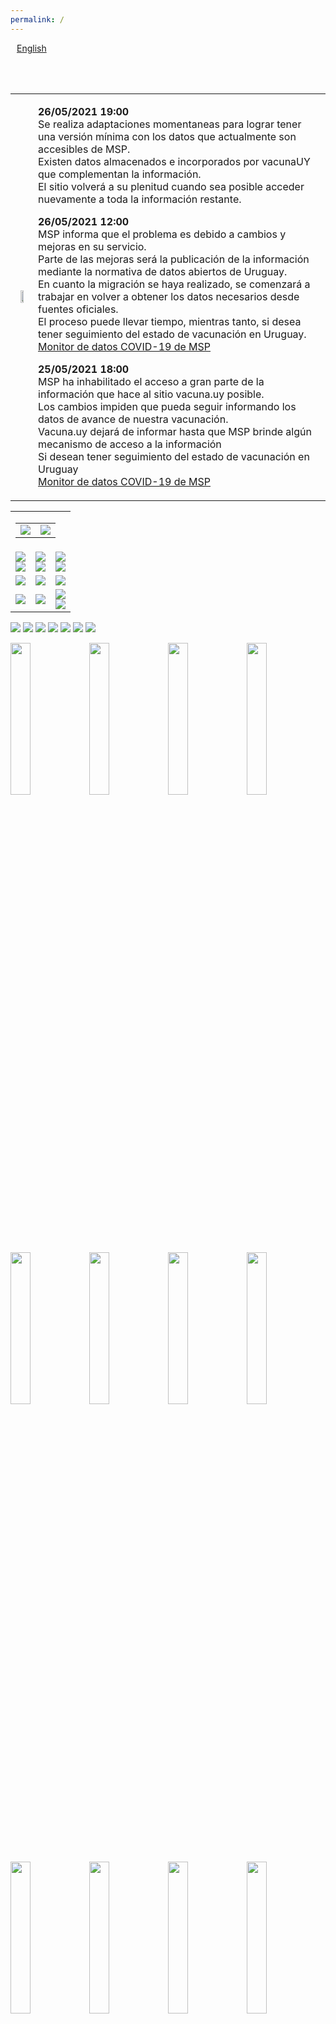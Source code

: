 ```yaml
---
permalink: /
---
```

<div id="lang_selector">
  <a href="/en/" style='margin: 10px;'>English</a>
</div>
<div class="sharethis-inline-share-buttons"></div>

<br><br>
<table>
  <tr>
    <td align="center">
      <img src="https://raw.githubusercontent.com/3dgiordano/covid-19-uy-vacc-data/main/web/maintenance.jpg" width="50%">
    </td>
    <td>
      <p>
        <b>26/05/2021 19:00</b><br>
        Se realiza adaptaciones momentaneas para lograr tener una versión mínima con los datos que actualmente son accesibles de MSP.<br>
        Existen datos almacenados e incorporados por vacunaUY que complementan la información.<br>
        El sitio volverá a su plenitud cuando sea posible acceder nuevamente a toda la información restante.<br>
      </p>
      <p>
        <b>26/05/2021 12:00</b><br>
        MSP informa que el problema es debido a cambios y mejoras en su servicio.<br>
        Parte de las mejoras será la publicación de la información mediante la normativa de datos abiertos de Uruguay.<br>
        En cuanto la migración se haya realizado, se comenzará a trabajar en volver a obtener los datos necesarios desde fuentes oficiales.<br>
        El proceso puede llevar tiempo, mientras tanto, si desea tener seguimiento del estado de vacunación en Uruguay.<br>
        <a href="https://monitor.uruguaysevacuna.gub.uy/">Monitor de datos COVID-19 de MSP</a>
      </p>
      <p>
        <b>25/05/2021 18:00</b><br>
        MSP ha inhabilitado el acceso a gran parte de la información que hace al sitio vacuna.uy posible.<br>
        Los cambios impiden que pueda seguir informando los datos de avance de nuestra vacunación.<br>
        Vacuna.uy dejará de informar hasta que MSP brinde algún mecanismo de acceso a la información<br>
        Si desean tener seguimiento del estado de vacunación en Uruguay <br>
        <a href="https://monitor.uruguaysevacuna.gub.uy/">Monitor de datos COVID-19 de MSP</a>
      </p>
    </td>
  </tr>
</table>

<!--
<br><br>
<table id="info">
  <tr>
    <td align="center">
      <b>18/05/2021 14:30</b>
    </td>
    <td>
      El sitio actualiza su base población a la actualizada por MSP la semana pasada.<br>
      El cambio afecta a los porcentajes mostrados. El mensaje se removerá el 19/05/2021 a las 10AM UYT.
    </td>
  </tr>
</table>
-->
<table id="dashboard">
  <tr>
    <td align="right" colspan=3>
      <table id="date_header">
        <tr>
          <td align="right">
            <img src="/web/charts/425905901.png" loading="lazy">
          </td>
          <td align="center">
            <img src="/web/charts/1299383115.png" loading="lazy">
          </td>
        </tr>
      </table>
    </td>
  </tr>
  <tr>
    <td align="center">
      <img src="/web/charts/1492441660.png" loading="lazy">
      <br>
      <img src="/web/charts/736411819.png" loading="lazy">
    </td>
    <td align="center">
      <img src="/web/charts/22096209.png" loading="lazy">
      <br>
      <img src="/web/charts/873256307.png" loading="lazy">
    </td>
    <td align="center">
      <img src="/web/charts/1058712731.png" loading="lazy">
      <br>
      <img src="/web/charts/1357338484.png" loading="lazy">
    </td>
  </tr>
  <tr>
    <td align="center">
      <img src="/web/charts/591742088.png" loading="lazy">
    </td>
    <td align="center">
      <img src="/web/charts/1958520312.png" loading="lazy">
    </td>
    <td align="center">
      <img src="/web/charts/373318070.png" loading="lazy">
    </td>
  </tr>
  <tr>
    <td align="center">
      <img src="/web/charts/1924052371.png" loading="lazy">
    </td>
    <td align="center">
      <img src="/web/charts/1074834619.png" loading="lazy">
    </td>
    <td align="center">
      <img src="/web/charts/141578891.png" loading="lazy"><br>
      <img src="/web/charts/2074125212.png" loading="lazy">
    </td>
  </tr>
<!--
  <tr>
    <td align="center">
      <img src="/web/charts/1541211770.png" loading="lazy">
    </td>
    <td align="center">
      <img src="/web/charts/1656096582.png" loading="lazy">
    </td>
    <td align="center">
      <img src="/web/charts/770096093.png" loading="lazy">
    </td>
  </tr>
-->
</table>

<img src="/web/charts/1744392307.png" loading="lazy">

<img src="/web/charts/1320291746.png" loading="lazy">

<!--
<img src="/web/charts/682972572.png" loading="lazy">
-->

<img src="/web/charts/119707745.png" loading="lazy">

<!--
<img src="/web/charts/1158305404.png" loading="lazy">

<img src="/web/charts/1781225090.png" loading="lazy">

<img src="/web/charts/259061157.png" loading="lazy">
-->

<img src="/web/charts/1047203349.png" loading="lazy">

<img src="/web/charts/1347085705.png" loading="lazy">

<!--
<img src="/web/charts/121562673.png" loading="lazy">
-->

<img src="/web/charts/395420450.png" loading="lazy">

<img src="/web/charts/1279668502.png" loading="lazy">

<img src="/web/charts/10315580.png" width="25%" loading="lazy"><img src="/web/charts/626919126.png" width="25%" loading="lazy"><img src="/web/charts/501510119.png" width="25%" loading="lazy"><img src="/web/charts/380999305.png" width="25%" loading="lazy"><img src="/web/charts/1506990494.png" width="25%" loading="lazy"><img src="/web/charts/943690507.png" width="25%" loading="lazy"><img src="/web/charts/1778597259.png" width="25%" loading="lazy"><img src="/web/charts/1029004131.png" width="25%" loading="lazy"><img src="/web/charts/2006897410.png" width="25%" loading="lazy"><img src="/web/charts/1087191394.png" width="25%" loading="lazy"><img src="/web/charts/1617072188.png" width="25%" loading="lazy"><img src="/web/charts/1745356284.png" width="25%" loading="lazy"><img src="/web/charts/1156295619.png" width="25%" loading="lazy"><img src="/web/charts/1908226097.png" width="25%" loading="lazy"><img src="/web/charts/1481111761.png" width="25%" loading="lazy"><img src="/web/charts/2049614015.png" width="25%" loading="lazy"><img src="/web/charts/1168479548.png" width="25%" loading="lazy"><img src="/web/charts/1906852652.png" width="25%" loading="lazy"><img src="/web/charts/1905047399.png" width="25%" loading="lazy">

<!--
<img src="/web/charts/1092961723.png" loading="lazy">
-->

<img src="/web/charts/134138183.png" loading="lazy">

<!--
## Actos vacunales por segmento

<img src="/web/charts/1785941673.png" loading="lazy">

<img src="/web/charts/824007235.png" loading="lazy">
-->

## Actos vacunales por grupo de vacunación etario 

<!--
<img src="/web/charts/655562320.png" loading="lazy">

<img src="/web/charts/1515424457.png" loading="lazy">

<img src="/web/charts/519951936.png" loading="lazy">
-->

<img src="/web/charts/404093750.png" loading="lazy">

Fuente: [Informe de dosis administradas y registradas al 20 de Mayo](https://www.gub.uy/ministerio-salud-publica/comunicacion/comunicados/informe-dosis-administradas-registradas-del-27-febrero-20-mayo-2021)

## Actos vacunales por rango etario

<!--
<img src="/web/charts/1140302154.png" loading="lazy">

<img src="/web/charts/661817159.png" loading="lazy">

<img src="/web/charts/1082865934.png" loading="lazy">

<img src="/web/charts/1914304220.png" loading="lazy">
-->

<img src="/web/charts/1598348414.png" loading="lazy">

Fuente: [Informe de dosis administradas y registradas al 20 de Mayo](https://www.gub.uy/ministerio-salud-publica/comunicacion/comunicados/informe-dosis-administradas-registradas-del-27-febrero-20-mayo-2021)

### Efecto de vacunación

<img src="/web/charts/494905331.png" loading="lazy">

<img src="/web/charts/1979752349.png" loading="lazy">

### Registro de llegada de vacunas

<img src="/web/charts/861619954.png" loading="lazy">

## Vacunas

| **Vacuna**  | **Plataforma** | **Eficacia A % (IC95%)** | &nbsp;&nbsp;&nbsp;&nbsp;**Rango**&nbsp;&nbsp;&nbsp;&nbsp; | **Administración** | **Población preferencial** |
| :----: | :----: | :----: | :----: | :----: | :----------- |
| **Coronavac (Sinovac)** | Inactivada | **50,3%** (35.26 - 61.98) infección sintomática, Enfermedad moderada y grave **100%** | 18-70 años | 2 dosis (separadas 28 días) | <60 años Personal Esencial, Estudiantes medicina, Enfermería, Carreras técnicas, Personas Privadas de Libertad, Resto de la población. |
| **Pfizer/BioNtech** | ARN | **95%** (90.3 - 97.6) | >16 años | 2 dosis (separadas 28 días, desde 10/04 +71 años, 7 semanas) | Personal de Salud > 60 años Resto de la población |
| **Oxford/Astrazeneca** | Vectorial | **82.4%** (62.7 - 91.7) | >60 años (1) | 2 dosis (separadas 12 semanas) | Personal de Salud >60 años Resto de la población |

(1) La vacuna Oxford/Astrazeneca se encuentra aprobada para mayores de 18 años, sin embargo se han detectado algunos casos extraños de efectos secundarios en menores de 50 años, por esa razón se cambia su rango etareo a mayores de 60 años.
 
## Plan de vacunación contra COVID-19

| **Fecha**  | &nbsp;&nbsp;&nbsp;&nbsp;&nbsp;&nbsp;&nbsp;&nbsp;&nbsp;&nbsp;**Grupo**&nbsp;&nbsp;&nbsp;&nbsp;&nbsp;&nbsp;&nbsp;&nbsp;&nbsp;&nbsp; | **Descripción** |
| :----: | :----: | :----------- |
| 27/2/21 | Personal Esencial | Personal de vacunación. | 
| 1/3/21 | Personal Esencial | Menores a 60 años en actividad. Policías, bomberos, militares, trabajadores de la educación e INAU. |
| 1/3/21 | Vulnerables | Personas en Hemodiálisis menores a 60 años, y personas en Pretrasplante de 55 a 59 años, habilitado hasta 13 de Marzo. |
| 8/3/21 | 50 a 70 años | Primera etapa de 55 a 59 años, posteriormente franja de 50 a 70 años en cinco ciudades fronterizas. Se finaliza extendiendo a toda persona de franja etarea de 50 a 70 años en todo el país.|
| 11/3/21 | Localidad en Riesgo | Se vacuna en ciudades fronterizas con sobrante de Sinovac, sobrantes del día para personas de 18 a 55 años con comorbilidades comprobadas. |
| 12/3/21 | Vulnerables | Personas privadas de libertad y personal de establecimientos de reclusión (se inició en establecimientos de mujeres e INISA).|
| 15/3/21 | Personal Salud | Personal de la salud priorizado (CTI y servicios anexos, hisopadores-vacunadores, centros de hemodiálisis, servicios de puerta y emergencia intra y extra hospitalario).|
| 16/3/21 | Vulnerables |Vacunación a domicilio de personas que viven y trabajan en residenciales (ELEPEM).|
| 22/3/21 | Personal Salud | Todo el personal de la salud del área asistencial (odontólogos, psicólogos, fisioterapeutas y clínicas de diversas especialidades). Personal administrativo de la salud al finalizar la anterior etapa.|
| 22/3/21 | Vulnerables | Continuación de vacunación a domicilio de personas que viven y trabajan en residenciales (ELEPEM).|
| 22/3/21 | Mayores 80 años | Vacunación a personas mayores de 80 años auto válidos.|
| 29/3/21 | 18 a 70 años | Público en general entre 18 a 70 años.|
| 5/4/21 | Vulnerables | Personas en Hemodiálisis en los Centros de diálisis, primera etapa Trasplantados mayores de 70 años y personas entre 16 y 18 años, a partir del 12 de Abril Transplantados de 18 a 70 años. |
| 10/4/21 | 71 a 79 años | Vacunación a personas en la franja de 71 a 79 años.|
| 16/4/21 | Vulnerables | Personas mayores de 18 años con Síndrome de Down en Montevideo, días 16 y 17 de abril. [+info](https://www.gub.uy/ministerio-salud-publica/comunicacion/noticias/vacunacion-contra-covid-19-para-personas-sindrome-down)  |
| 17/4/21 | Localidad en Riesgo | Vacunación a personas mayores de 60 años con 48.000 dosis de las vacunas Oxford/Astrazeneca en Artigas, Rivera, Cerro Largo, Rocha, Río Negro, Canelones, Salto y Paysandú. [+info](https://www.gub.uy/ministerio-salud-publica/comunicacion/noticias/vacuna-oxfordastrazeneca-departamentos-mayor-riesgo) |
| 20/4/21 | Vulnerables | De 20 a 23 de Abril. Vacunación a personas de 18 a 70 años que hayan sido sometidas a algún tipo de cirugía cardíaca con vacuna Coronavac de Sinovac.  [+info](https://www.gub.uy/ministerio-salud-publica/comunicacion/noticias/vacunacion-contra-covid-19-para-personas-cirugias-cardiacas) | 
| 5/5/21 | 31 a 70 | Desde 5/05 comenzará a emitirse asignación de cupos para la vacunación contra covid-19 a 500 mil personas de edad entre 31 y 70 años en espera de vacuna Coronavac. Inicio vacunación 10/05 [+info](https://twitter.com/DrDanielSalinas/status/1389921574317330433) |
| 12/5/21 | General | Inicio Fase IV con estudio de seguridad y efectividad. [+info](https://www.gub.uy/ministerio-salud-publica/comunicacion/noticias/vacunacion-ingresa-fase-iv-estudio-seguridad-efectividad) |
| 12/5/21 | Vulnerables | Se recomienda la vacunación contra COVID-19 al grupo de embarazadas. [+info](https://www.gub.uy/ministerio-salud-publica/comunicacion/noticias/comunicado-vacunacion-embarazadas) |
| 18/5/21 | Vulnerables | Desde el 18/05 comenzará a emitirse asignación de cupos para la vacunación contra covid-19 a grupos priorizados: embarazadas, personas con diabetes, obesidad y personas oncológicas en tratamiento. [+info](https://www.gub.uy/ministerio-salud-publica/comunicacion/noticias/nuevas-asignaciones-cupos-para-vacuna-contra-covid-19) | 
| 24/5/21 | Localidad en Riesgo | Desde el 24/05 comenzará la campaña Pueblo a Pueblo. Se realizará mediante vacunatorio móvil a 150.000 personas en localidades alejadas de las capitales departamentales y en pueblos pequeños. [+info](https://www.gub.uy/ministerio-salud-publica/comunicacion/noticias/vacunatorio-movil-llegara-300-pueblos-posibilitara-150000-personas-se) | 

### Fuentes:

[Comunicado sobre Plan de Vacunación contra COVID-19](https://www.gub.uy/ministerio-salud-publica/comunicacion/noticias/comunicado-sobre-plan-vacunacion-contra-covid-19)

[Priorización y Escalonamiento de la Vacunación COVID-19](https://www.gub.uy/ministerio-salud-publica/comunicacion/noticias/priorizacion-escalonamiento-vacunacion-covid-19)

[Plan estratégico de vacunación contra Covid-19](https://www.gub.uy/ministerio-salud-publica/comunicacion/noticias/plan-estrategico-vacunacion-contra-covid-19)

## Acerca de

El proyecto fue creado por [@3dgiordano](https://github.com/3dgiordano) para dar a conocer la información de vacunación Covid-19 realizada en Uruguay.

Nació como una colaboración para proporcionar datos actualizados a [Our World in Data](https://ourworldindata.org/)

Gracias a Edouard Mathieu [@edomt](https://github.com/edomt) Jefe de Datos en [@owid](https://github.com/owid) por confiar en este proyecto.

Datos recopilados del Ministerio de Salud Pública de Uruguay. [https://monitor.uruguaysevacuna.gub.uy/](https://monitor.uruguaysevacuna.gub.uy/)

Our World in Data toma nuestros datos para publicarlos en su portal [Uruguay Covid-19 Vaccinations in Our World in Data](https://ourworldindata.org/covid-vaccinations?country=~URY)

Hoy, el proyecto también recopila más datos, como datos detallados de vacunación diaria para cada región, así como la agenda diaria esperada.

Todos los datos son públicos, puede acceder a los datos sin procesar y crear sus propios informes si lo desea [/data/](https://github.com/3dgiordano/covid-19-uy-vacc-data/blob/main/data/)

Los datos generados están bajo licencia [CC BY 4.0](https://creativecommons.org/licenses/by/4.0/) y el código fuente bajo licencia [MIT](https://github.com/3dgiordano/covid-19- uy-vac-data/blob/main/LICENSE)

[Ver este proyecto en GitHub](https://github.com/3dgiordano/covid-19-uy-vacc-data)

Si disfrutas de mi contenido, considera apoyar el trabajo que hago.
[Compre un café ☕ para David Giordano ❤️](https://ko-fi.com/davidgiordano)

